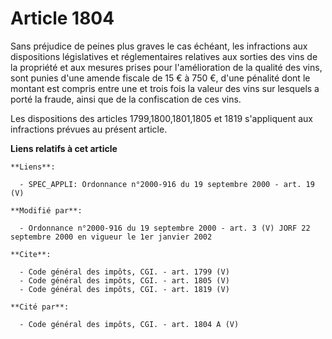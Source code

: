 # Article 1804

Sans préjudice de peines plus graves le cas échéant, les infractions aux dispositions législatives et réglementaires
relatives aux sorties des vins de la propriété et aux mesures prises pour l'amélioration de la qualité des vins, sont punies
d'une amende fiscale de 15 € à 750 €, d'une pénalité dont le montant est compris entre une et trois fois la valeur des vins
sur lesquels a porté la fraude, ainsi que de la confiscation de ces vins. 

Les dispositions des articles 1799,1800,1801,1805 et 1819 s'appliquent aux infractions prévues au présent article.

**Liens relatifs à cet article**

	**Liens**:

	  - SPEC_APPLI: Ordonnance n°2000-916 du 19 septembre 2000 - art. 19 (V)

	**Modifié par**:

	  - Ordonnance n°2000-916 du 19 septembre 2000 - art. 3 (V) JORF 22 septembre 2000 en vigueur le 1er janvier 2002

	**Cite**:

	  - Code général des impôts, CGI. - art. 1799 (V)
	  - Code général des impôts, CGI. - art. 1805 (V)
	  - Code général des impôts, CGI. - art. 1819 (V)

	**Cité par**:

	  - Code général des impôts, CGI. - art. 1804 A (V)
